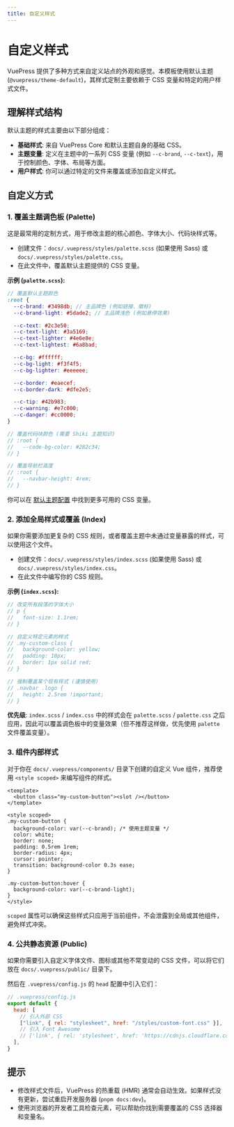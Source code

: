 ```yaml
---
title: 自定义样式
---
```


# 自定义样式

VuePress 提供了多种方式来自定义站点的外观和感觉。本模板使用默认主题 (`@vuepress/theme-default`)，其样式定制主要依赖于 CSS 变量和特定的用户样式文件。

## 理解样式结构

默认主题的样式主要由以下部分组成：

- **基础样式**: 来自 VuePress Core 和默认主题自身的基础 CSS。
- **主题变量**: 定义在主题中的一系列 CSS 变量 (例如 `--c-brand`, `--c-text`)，用于控制颜色、字体、布局等方面。
- **用户样式**: 你可以通过特定的文件来覆盖或添加自定义样式。

## 自定义方式

### 1. 覆盖主题调色板 (Palette)

这是最常用的定制方式，用于修改主题的核心颜色、字体大小、代码块样式等。

- 创建文件：`docs/.vuepress/styles/palette.scss` (如果使用 Sass) 或 `docs/.vuepress/styles/palette.css`。
- 在此文件中，覆盖默认主题提供的 CSS 变量。

**示例 (`palette.scss`):**

```scss
// 覆盖默认主题颜色
:root {
  --c-brand: #3498db; // 主品牌色 (例如链接、徽标)
  --c-brand-light: #5dade2; // 主品牌浅色 (例如悬停效果)

  --c-text: #2c3e50;
  --c-text-light: #3a5169;
  --c-text-lighter: #4e6e8e;
  --c-text-lightest: #6a8bad;

  --c-bg: #ffffff;
  --c-bg-light: #f3f4f5;
  --c-bg-lighter: #eeeeee;

  --c-border: #eaecef;
  --c-border-dark: #dfe2e5;

  --c-tip: #42b983;
  --c-warning: #e7c000;
  --c-danger: #cc0000;
}

// 覆盖代码块颜色 (需要 Shiki 主题知识)
// :root {
//   --code-bg-color: #282c34;
// }

// 覆盖导航栏高度
// :root {
//   --navbar-height: 4rem;
// }
```

你可以在 [默认主题配置](https://v2.vuepress.vuejs.org/zh/reference/default-theme/config.html) 中找到更多可用的 CSS 变量。

### 2. 添加全局样式或覆盖 (Index)

如果你需要添加更复杂的 CSS 规则，或者覆盖主题中未通过变量暴露的样式，可以使用这个文件。

- 创建文件：`docs/.vuepress/styles/index.scss` (如果使用 Sass) 或 `docs/.vuepress/styles/index.css`。
- 在此文件中编写你的 CSS 规则。

**示例 (`index.scss`):**

```scss
// 改变所有段落的字体大小
// p {
//   font-size: 1.1rem;
// }

// 自定义特定元素的样式
// .my-custom-class {
//   background-color: yellow;
//   padding: 10px;
//   border: 1px solid red;
// }

// 强制覆盖某个现有样式 (谨慎使用)
// .navbar .logo {
//   height: 2.5rem !important;
// }
```

**优先级**: `index.scss` / `index.css` 中的样式会在 `palette.scss` / `palette.css` 之后应用，因此可以覆盖调色板中的变量效果（但不推荐这样做，优先使用 `palette` 文件覆盖变量）。

### 3. 组件内部样式

对于你在 `docs/.vuepress/components/` 目录下创建的自定义 Vue 组件，推荐使用 `<style scoped>` 来编写组件的样式。

```vue
<template>
  <button class="my-custom-button"><slot /></button>
</template>

<style scoped>
.my-custom-button {
  background-color: var(--c-brand); /* 使用主题变量 */
  color: white;
  border: none;
  padding: 0.5rem 1rem;
  border-radius: 4px;
  cursor: pointer;
  transition: background-color 0.3s ease;
}

.my-custom-button:hover {
  background-color: var(--c-brand-light);
}
</style>
```

`scoped` 属性可以确保这些样式只应用于当前组件，不会泄露到全局或其他组件，避免样式冲突。

### 4. 公共静态资源 (Public)

如果你需要引入自定义字体文件、图标或其他不常变动的 CSS 文件，可以将它们放在 `docs/.vuepress/public/` 目录下。

然后在 `.vuepress/config.js` 的 `head` 配置中引入它们：

```js
// .vuepress/config.js
export default {
  head: [
    // 引入外部 CSS
    ["link", { rel: "stylesheet", href: "/styles/custom-font.css" }],
    // 引入 Font Awesome
    // ['link', { rel: 'stylesheet', href: 'https://cdnjs.cloudflare.com/ajax/libs/font-awesome/6.0.0/css/all.min.css' }]
  ],
}
```

## 提示

- 修改样式文件后，VuePress 的热重载 (HMR) 通常会自动生效。如果样式没有更新，尝试重启开发服务器 (`pnpm docs:dev`)。
- 使用浏览器的开发者工具检查元素，可以帮助你找到需要覆盖的 CSS 选择器和变量名。
